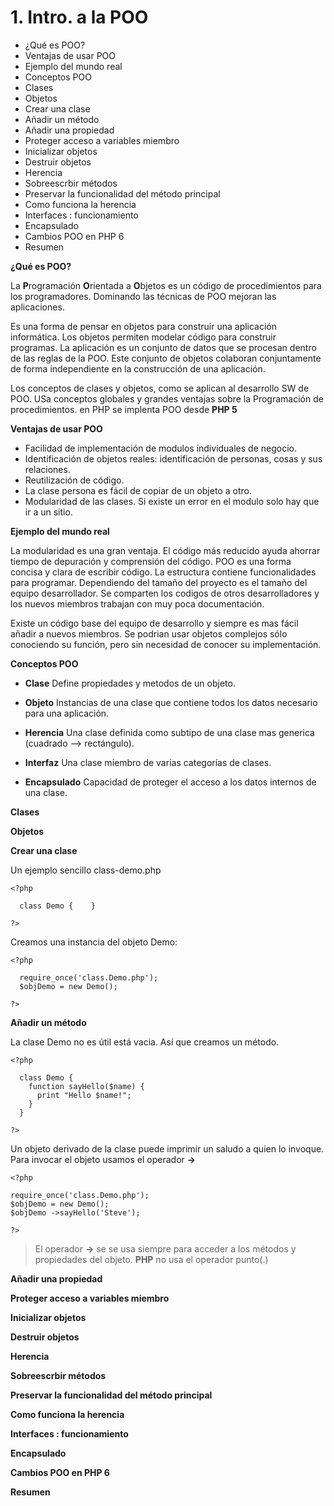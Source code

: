 # 1. Intro. a la POO
- ¿Qué es POO?
- Ventajas de usar POO
- Ejemplo del mundo real
- Conceptos POO
- Clases
- Objetos
- Crear una clase
- Añadir un método
- Añadir una propiedad
- Proteger acceso a variables miembro
- Inicializar objetos
- Destruir objetos
- Herencia
- Sobreescrbir métodos
- Preservar la funcionalidad del método principal
- Como funciona la herencia
- Interfaces : funcionamiento
- Encapsulado
- Cambios POO en PHP 6
- Resumen

**¿Qué es POO?**

La **P**rogramación **O**rientada a **O**bjetos es un código de procedimientos para los programadores. Dominando las técnicas de POO mejoran las aplicaciones.

Es una forma de pensar en objetos para construir una aplicación informática. Los objetos permiten modelar código para construir programas. La aplicación es un conjunto de datos que se procesan dentro de las reglas de la POO. Este conjunto de objetos colaboran conjuntamente de forma independiente en la construcción de una aplicación.

Los conceptos de clases y objetos, como se aplican al desarrollo SW de POO. USa conceptos globales y grandes ventajas sobre la Programación de procedimientos. en PHP se implenta POO desde **PHP 5**

**Ventajas de usar POO**

- Facilidad de implementación de modulos individuales de negocio.
- Identificación de objetos reales: identificación de personas, cosas y sus relaciones.
- Reutilización de código.
- La clase persona es fácil de copiar de un objeto a otro.
- Modularidad de las clases. Si existe un error en el modulo solo hay que ir a un sitio.

**Ejemplo del mundo real**

La modularidad es una gran ventaja. El código más reducido ayuda ahorrar tiempo de depuración y comprensión del código.
POO es una forma concisa y clara de escribir código. La estructura contiene funcionalidades para programar.
Dependiendo del tamaño del proyecto es el tamaño del equipo desarrollador. Se comparten los codigos de otros desarrolladores y los nuevos miembros trabajan con muy poca documentación.

Existe un código base del equipo de desarrollo y siempre es mas fácil añadir a nuevos miembros. Se podrian usar objetos complejos sólo conociendo su función, pero sin necesidad de conocer su implementación.


**Conceptos POO**

- **Clase** Define propiedades y metodos de un objeto.

- **Objeto** Instancias de una clase que contiene todos los datos necesario para una aplicación.

- **Herencia** Una clase definida como subtipo de una clase mas generica (cuadrado --> rectángulo).

- **Interfaz** Una clase miembro de varias categorías de clases.

- **Encapsulado** Capacidad de proteger el acceso a los datos internos de una clase.

**Clases**

**Objetos**

**Crear una clase**

Un ejemplo sencillo class-demo.php
```
<?php

  class Demo {    }

?>
```
Creamos una instancia del objeto Demo:
```
<?php

  require_once('class.Demo.php');
  $objDemo = new Demo();

?>
```

**Añadir un método**

La clase Demo no es útil está vacia. Así que creamos un método.
```
<?php

  class Demo {
    function sayHello($name) {
      print "Hello $name!";
    }
  }

?>
```
Un objeto derivado de la clase puede imprimir un saludo a quien lo invoque. Para invocar el objeto usamos el operador **->** 
```
<?php

require_once('class.Demo.php');
$objDemo = new Demo();
$objDemo ->sayHello('Steve');

?>
```
> El operador **->** se se usa siempre para acceder a los métodos y propiedades del objeto. **PHP** no usa el operador punto(.)

**Añadir una propiedad**

**Proteger acceso a variables miembro**

**Inicializar objetos**

**Destruir objetos**

**Herencia**

**Sobreescrbir métodos**

**Preservar la funcionalidad del método principal**

**Como funciona la herencia**

**Interfaces : funcionamiento**

**Encapsulado**

**Cambios POO en PHP 6**

**Resumen**
